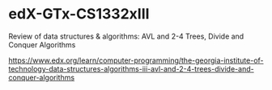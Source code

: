 # edX-GTx-CS1332xIII
Review of data structures & algorithms: AVL and 2-4 Trees, Divide and Conquer Algorithms

https://www.edx.org/learn/computer-programming/the-georgia-institute-of-technology-data-structures-algorithms-iii-avl-and-2-4-trees-divide-and-conquer-algorithms